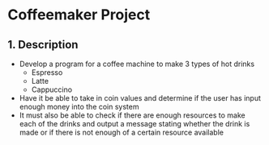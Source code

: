 # Coffeemaker Project
## 1. Description
- Develop a program for a coffee machine to make 3 types of hot drinks 
  - Espresso
  - Latte
  - Cappuccino
- Have it be able to take in coin values and determine if the user has input enough money into the coin system
- It must also be able to check if there are enough resources to make each of the drinks and output a message stating whether the drink is made or if there is not enough of a certain resource available
